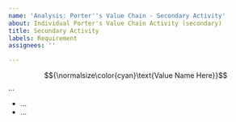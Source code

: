 ```yaml
---
name: 'Analysis: Porter''s Value Chain - Secondary Activity'
about: Individual Porter's Value Chain Activity (secondary)
title: Secondary Activity
labels: Requirement
assignees: ''

---
```


$${\normalsize\color{cyan}\text{Value Name Here}}$$  <em> ... </em>

* ...
* ...
